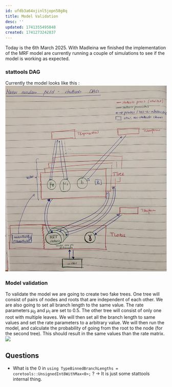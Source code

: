 ```yaml
---
id: ufdb3a64xjinl5jopn58g8q
title: Model Validation
desc: ''
updated: 1741355495848
created: 1741273242837
---
```


Today is the 6th March 2025. With Madleina we finished the implementation of the MRF model are currently running a couple of simulations to see if the model is working as expected.

### stattools DAG
Currently the model looks like this : 
![](./assets/images/20250303_142539.jpg)

### Model validation
To validate the model we are going to create two fake trees. One tree will consist of pairs of nodes and roots that are independent of each other. We are also going to set all branch length to the same value. The rate parameters $\mu_0$ and $\mu_1$ are set to $0.5$. The other tree will consist of only one root with multiple leaves. We will then set all the branch length to same values and set the rate parameters to a arbitrary value. We will then run the model, and calculate the probability of going from the root to the node (for the second tree). This should result in the same values than the rate matrix.
![](./assets/images/20250306_154257.jpg)



## Questions
- What is the 0 in `using TypeBinnedBranchLengths = coretools::UnsignedInt8WithMax<0>;` ? -> It is just some stattools internal thing. 
